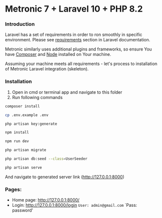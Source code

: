 # Metronic 7 + Laravel 10 + PHP 8.2

### Introduction
Laravel has a set of requirements in order to ron smoothly in specific environment. Please see [requirements](https://laravel.com/docs/7.x#server-requirements) section in Laravel documentation.

Metronic similarly uses additional plugins and frameworks, so ensure You have [Composer](https://getcomposer.org/) and [Node](https://nodejs.org/) installed on Your machine.

Assuming your machine meets all requirements - let's process to installation of Metronic Laravel integration (skeleton).

### Installation
1. Open in cmd or terminal app and navigate to this folder
2. Run following commands

```bash
composer install
```

```bash
cp .env.example .env
```

```bash
php artisan key:generate
```

```bash
npm install
```

```bash
npm run dev
```

```bash
php artisan migrate
```

```bash
php artisan db:seed --class=UserSeeder
```

```bash
php artisan serve
```

And navigate to generated server link (http://127.0.0.1:8000)

### Pages:

* Home page: http://127.0.0.1:8000/
* Login: http://127.0.0.1:8000/login
  `User: admin@gmail.com`
  `Pass: password'
